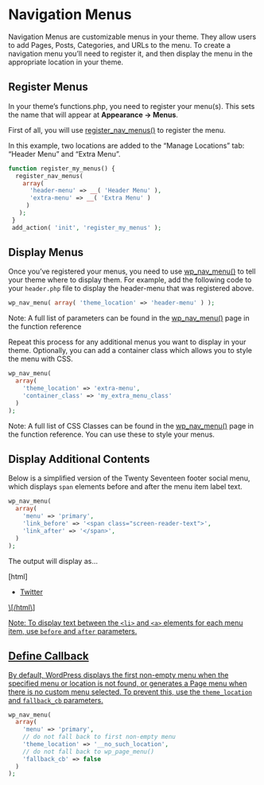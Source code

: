 # Navigation Menus

Navigation Menus are customizable menus in your theme. They allow users to add Pages, Posts, Categories, and URLs to the menu. To create a navigation menu you’ll need to register it, and then display the menu in the appropriate location in your theme.

## Register Menus

In your theme’s functions.php, you need to register your menu(s). This sets the name that will appear at **Appearance -> Menus**.

First of all, you will use [](https://developer.wordpress.org/reference/functions/register_nav_menus/)[register\_nav\_menus()](https://developer.wordpress.org/reference/functions/register_nav_menus/) to register the menu.

In this example, two locations are added to the “Manage Locations” tab: “Header Menu” and “Extra Menu”.

```php
function register_my_menus() {
  register_nav_menus(
    array(
      'header-menu' => __( 'Header Menu' ),
      'extra-menu' => __( 'Extra Menu' )
     )
   );
 }
 add_action( 'init', 'register_my_menus' );
```

## Display Menus

Once you’ve registered your menus, you need to use [](https://developer.wordpress.org/reference/functions/wp_nav_menu/)[wp\_nav\_menu()](https://developer.wordpress.org/reference/functions/wp_nav_menu/) to tell your theme where to display them. For example, add the following code to your `header.php` file to display the header-menu that was registered above.

```php
wp_nav_menu( array( 'theme_location' => 'header-menu' ) );
```

Note: A full list of parameters can be found in the [](https://developer.wordpress.org/reference/functions/wp_nav_menu/)[](https://developer.wordpress.org/reference/functions/wp_nav_menu/)[wp\_nav\_menu()](https://developer.wordpress.org/reference/functions/wp_nav_menu/) page in the function reference

Repeat this process for any additional menus you want to display in your theme. Optionally, you can add a container class which allows you to style the menu with CSS.

```php
wp_nav_menu(
  array(
    'theme_location' => 'extra-menu',
    'container_class' => 'my_extra_menu_class'
  )
);
```

Note: A full list of CSS Classes can be found in the [](https://developer.wordpress.org/reference/functions/wp_nav_menu/)[](https://developer.wordpress.org/reference/functions/wp_nav_menu/)[wp\_nav\_menu()](https://developer.wordpress.org/reference/functions/wp_nav_menu/) page in the function reference. You can use these to style your menus.

## Display Additional Contents

Below is a simplified version of the Twenty Seventeen footer social menu, which displays `span` elements before and after the menu item label text.

```php
wp_nav_menu(
  array(
    'menu' => 'primary',
    'link_before' => '<span class="screen-reader-text">',
    'link_after' => '</span>',
  )
);
```

The output will display as…

\[html\]  
<div class="menu-social-container">  
<ul id="menu-social">  
<li id="menu-item-1">  
<a href="http://twitter.com/"><span class="screen-reader-text">Twitter</span>  
</li>  
</ul>  
</div>  
\[/html\]

Note: To display text between the `<li>` and `<a>` elements for each menu item, use `before` and `after` parameters.

## Define Callback

By default, WordPress displays the first non-empty menu when the specified menu or location is not found, or generates a Page menu when there is no custom menu selected. To prevent this, use the `theme_location` and `fallback_cb` parameters.

```php
wp_nav_menu(
  array(
    'menu' => 'primary',
    // do not fall back to first non-empty menu
    'theme_location' => '__no_such_location',
    // do not fall back to wp_page_menu()
    'fallback_cb' => false
  )
);
```